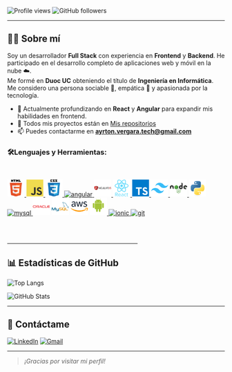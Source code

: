 ![Profile views](https://komarev.com/ghpvc/?username=ayrtonvergara&label=Profile%20views&color=0e75b6&style=flat)
![GitHub followers](https://img.shields.io/github/followers/ayrtonvergara?style=social)


---

## 👨‍💻 Sobre mí

Soy un desarrollador **Full Stack** con experiencia en **Frontend** y **Backend**. He participado en el desarrollo completo de aplicaciones web y móvil en la nube ☁️.  
Me formé en **Duoc UC** obteniendo el título de **Ingeniería en Informática**.  
Me considero una persona sociable 🤝, empática 💛 y apasionada por la tecnología.

- 🧠 Actualmente profundizando en **React** y **Angular** para expandir mis habilidades en frontend.
- 💎 Todos mis proyectos están en [Mis repositorios](https://github.com/ayrtonvergara?tab=repositories)
- 📫 Puedes contactarme en **ayrton.vergara.tech@gmail.com**

<h3 align="left">🛠️Lenguajes y Herramientas:</h3>

<br>

<p align="left"> <a href="https://www.w3.org/html/" target="_blank" rel="noreferrer"> <img src="https://raw.githubusercontent.com/devicons/devicon/master/icons/html5/html5-original-wordmark.svg" alt="html5" width="40" height="40"/> </a>
<a href="https://developer.mozilla.org/en-US/docs/Web/JavaScript" target="_blank" rel="noreferrer"> <img src="https://raw.githubusercontent.com/devicons/devicon/master/icons/javascript/javascript-original.svg" alt="javascript" width="40" height="40"/> </a>
<a href="https://www.w3schools.com/css/" target="_blank" rel="noreferrer"> <img src="https://raw.githubusercontent.com/devicons/devicon/master/icons/css3/css3-original-wordmark.svg" alt="css3" width="40" height="40"/> </a>
<a href="https://angular.io" target="_blank" rel="noreferrer"> <img src="https://angular.io/assets/images/logos/angular/angular.svg" alt="angular" width="40" height="40"/> </a> <a href="https://angular.io" target="_blank" rel="noreferrer"> <img src="https://raw.githubusercontent.com/devicons/devicon/master/icons/angularjs/angularjs-original-wordmark.svg" alt="angularjs" width="40" height="40"/> </a>
<a href="https://reactjs.org/" target="_blank" rel="noreferrer"> <img src="https://raw.githubusercontent.com/devicons/devicon/master/icons/react/react-original-wordmark.svg" alt="react" width="40" height="40"/> </a> 
<a href="https://www.typescriptlang.org/" target="_blank" rel="noreferrer"> <img src="https://raw.githubusercontent.com/devicons/devicon/master/icons/typescript/typescript-original.svg" alt="tailwindcss" width="40" height="40"/> </a> 
<a href="https://tailwindcss.com/" target="_blank" rel="noreferrer"> <img src="https://raw.githubusercontent.com/devicons/devicon/master/icons/tailwindcss/tailwindcss-original.svg" alt="typescript" width="40" height="40"/> </a>
<a href="https://nodejs.org" target="_blank" rel="noreferrer"> <img src="https://raw.githubusercontent.com/devicons/devicon/master/icons/nodejs/nodejs-original-wordmark.svg" alt="nodejs" width="40" height="40"/> </a>
<a href="https://www.python.org" target="_blank" rel="noreferrer"> <img src="https://raw.githubusercontent.com/devicons/devicon/master/icons/python/python-original.svg" alt="python" width="40" height="40"/> </a>
<a href="https://www.microsoft.com/en-us/sql-server" target="_blank" rel="noreferrer"> <img src="https://www.svgrepo.com/show/303229/microsoft-sql-server-logo.svg" alt="mysql" width="40" height="40"/> </a>
<a href="https://www.oracle.com/" target="_blank" rel="noreferrer"> <img src="https://raw.githubusercontent.com/devicons/devicon/master/icons/oracle/oracle-original.svg" alt="oracle" width="40" height="40"/></a>
<a href="https://www.mysql.com/" target="_blank" rel="noreferrer"> <img src="https://raw.githubusercontent.com/devicons/devicon/master/icons/mysql/mysql-original-wordmark.svg" alt="mysql" width="40" height="40"/></a>
<a href="https://aws.amazon.com" target="_blank" rel="noreferrer"> <img src="https://raw.githubusercontent.com/devicons/devicon/master/icons/amazonwebservices/amazonwebservices-original-wordmark.svg" alt="aws" width="40" height="40"/></a>  <a href="https://developer.android.com" target="_blank" rel="noreferrer"> <img src="https://raw.githubusercontent.com/devicons/devicon/master/icons/android/android-original-wordmark.svg" alt="android" width="40" height="40"/>
<a href="https://ionicframework.com" target="_blank" rel="noreferrer"> <img src="https://upload.wikimedia.org/wikipedia/commons/d/d1/Ionic_Logo.svg" alt="ionic" width="40" height="40"/> </a><a href="https://git-scm.com/" target="_blank" rel="noreferrer"> <img src="https://www.vectorlogo.zone/logos/git-scm/git-scm-icon.svg" alt="git" width="40" height="40"/> </a></p>
<br><br>
 <hr width="60%" >

 ## 📊 Estadísticas de GitHub

<p align="left">
  <img src="https://github-readme-stats.vercel.app/api/top-langs?username=ayrtonvergara&show_icons=true&theme=dark&locale=es&layout=compact" alt="Top Langs" />
</p>
<p align="left">
  <img src="https://github-readme-stats.vercel.app/api?username=ayrtonvergara&show_icons=true&theme=dark&locale=es" alt="GitHub Stats" />
</p>

---

## 📱 Contáctame

[![LinkedIn](https://img.shields.io/badge/linkedin-%230077B5.svg?style=for-the-badge&logo=linkedin&logoColor=white)](https://www.linkedin.com/in/ayrton-vergara/)
[![Gmail](https://img.shields.io/badge/Gmail-D14836?style=for-the-badge&logo=gmail&logoColor=white)](mailto:ayrton.vergara.tech@gmail.com)

---

> _¡Gracias por visitar mi perfil!_





